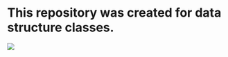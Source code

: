 <h1>This repository was created for data structure classes.</h1>

<img src="https://i.ytimg.com/vi/Qmt0QwzEmh0/hq720.jpg?sqp=-oaymwEXCK4FEIIDSFryq4qpAwkIARUAAIhCGAE=&rs=AOn4CLAYZvp1_7HVUd7kk9mRYfTfNswGag">
